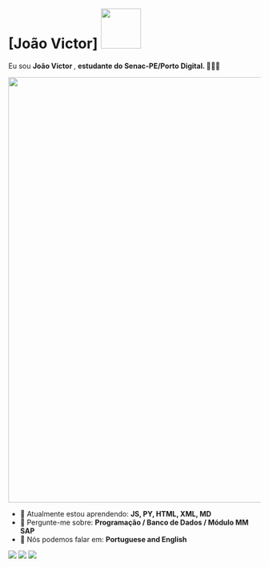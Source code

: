 # [João Victor] <img src="https://www.alura.com.br/artigos/assets/hello-world-em-varias-linguagens/imagem1.gif" width="80px">

Eu sou <strong>João Victor </strong>, <strong> estudante do Senac-PE/Porto Digital.  </strong> 👨🏻‍💻 

<img src="https://i0.wp.com/media.giphy.com/media/ZVik7pBtu9dNS/giphy.gif?ssl=1" width="850px">

- 🚀 Atualmente estou aprendendo: <strong>JS, PY, HTML, XML, MD </strong> 
- 💬 Pergunte-me sobre: <strong>Programação / Banco de Dados / Módulo MM SAP</strong>
- 📣 Nós podemos falar em: <strong>Portuguese and English </strong>

<div align="left">

  <a href="#" alt="Gmail">
    <img src="https://img.shields.io/badge/-Gmail-FF0000?style=flat-square&labelColor=FF0000&logo=gmail&logoColor=white&link=LINK-DO-SEU-EMAIL"/></a>

  <a href="https://www.linkedin.com/in/jo%C3%A3o-victor-5b718b27b/" alt="Linkedin">
    <img src="https://img.shields.io/badge/-Linkedin-0e76a8?style=flat-square&logo=Linkedin&logoColor=white&link=[LINK-DO-SEU-LINKEDIN](https://www.linkedin.com/in/jo%C3%A3o-victor-5b718b27b/)" /></a>

  <a href="https://www.instagram.com/viictorcabraal/" alt="Instagram">
    <img src="https://img.shields.io/badge/-Instagram-DF0174?style=flat-square&labelColor=DF0174&logo=instagram&logoColor=white&link=[https://www.instagram.com/viictorcabraal/"/></a>

</div>
